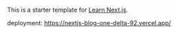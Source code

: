 This is a starter template for [Learn Next.js](https://nextjs.org/learn).

deployment: https://nextjs-blog-one-delta-92.vercel.app/